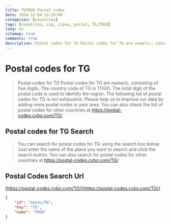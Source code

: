 ```yaml
---
title: TGTOGO Postal codes 
date: 2024-12-04 13:19:00
categories: [countries]
tags: [countries, zip, zipex, postal, TG,TOGO]
lang: en
sitemap: true
comments: true
description: Postal codes for TG Postal codes for TG are numeric, consisting of five digits. The country code of TG is TOGO. The inital digit of the postal code is used to identify the region. The following list of postal codes for TG is not exhaustive. Please help us to improve our data by adding more postal codes in your area. You can also check the list of postal codes for other countries at https://postal-codes.cybo.com/TG/
---
```


# Postal codes for TG
> Postal codes for TG Postal codes for TG are numeric, consisting of five digits. The country code of TG is TOGO. The inital digit of the postal code is used to identify the region. The following list of postal codes for TG is not exhaustive. Please help us to improve our data by adding more postal codes in your area. You can also check the list of postal codes for other countries at https://postal-codes.cybo.com/TG/

## Postal codes for TG Search 
> You can search for postal codes for TG using the search box below. Just enter the name of the place you want to search and click the search button. You can also search for postal codes for other countries at https://postal-codes.cybo.com/TG/

## Postal Codes Search Url

[https://postal-codes.cybo.com/TG/](https://postal-codes.cybo.com/TG/)
```json
{
    "id": "data\/TG",
    "key": "TG",
    "name": "TOGO"
}
```
